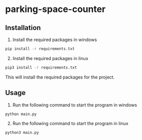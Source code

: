 # parking-space-counter

## Installation
1. Install the required packages in windows
```bash
pip install -r requirements.txt
```
2. Install the required packages in linux
```bash
pip3 install -r requirements.txt
```
This will install the required packages for the project.

## Usage
1. Run the following command to start the program in windows
```bash
python main.py
```
2. Run the following command to start the program in linux
```bash
python3 main.py
```